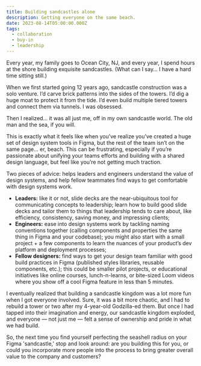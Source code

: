 ```yaml
---
title: Building sandcastles alone
description: Getting everyone on the same beach.
date: 2023-08-14T05:00:00.000Z
tags:
  - collaboration
  - buy-in
  - leadership
---
```

Every year, my family goes to Ocean City, NJ, and every year, I spend hours at the shore building exquisite sandcastles. (What can I say… I have a hard time sitting still.)

When we first started going 12 years ago, sandcastle construction was a solo venture. I’d carve brick patterns into the sides of the towers. I’d dig a huge moat to protect it from the tide. I’d even build multiple tiered towers and connect them via tunnels. I was obsessed.  

Then I realized… it was all just me, off in my own sandcastle world. The old man and the sea, if you will. 

This is exactly what it feels like when you’ve realize you’ve created a huge set of design system tools in Figma, but the rest of the team isn’t on the same page… er, beach. This can be frustrating, especially if you’re passionate about unifying your teams efforts and building with a shared design language, but feel like you’re not getting much traction.

Two pieces of advice: helps leaders and engineers understand the value of design systems, and help fellow teammates find ways to get comfortable with design systems work.

- **Leaders:** like it or not, slide decks are the near-ubiquitous tool for communicating concepts to leadership; learn how to build good slide decks and tailor them to things that leadership tends to care about, like efficiency, consistency, saving money, and impressing clients;
- **Engineers:** ease into design systems work by tackling naming conventions together (calling components and properties the same thing in Figma and your codebase); you might also start with a small project + a few components to learn the nuances of your product’s dev platform and deployment processes;
- **Fellow designers:** find ways to get your design team familiar with good build practices in Figma (published styles libraries, reusable components, etc.); this could be smaller pilot projects, or educational initiatives like online courses, lunch-n-learns, or bite-sized Loom videos where you show off a cool Figma feature in less than 5 minutes.

I eventually realized that building a sandcastle kingdom was a lot more fun when I got everyone involved. Sure, it was a bit more chaotic, and I had to rebuild a tower or two after my 4-year-old Godzilla-ed them. But once I had tapped into their imagination and energy, our sandcastle kingdom exploded, and everyone — not just me — felt a sense of ownership and pride in what we had build.

So, the next time you find yourself perfecting the seashell radius on your Figma 'sandcastle,' stop and look around: are you building this for you, or could you incorporate more people into the process to bring greater overall value to the company and customers?
